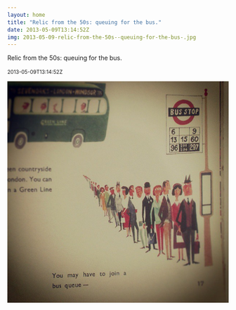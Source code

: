 ```yaml
---
layout: home
title: "Relic from the 50s: queuing for the bus."
date: 2013-05-09T13:14:52Z
img: 2013-05-09-relic-from-the-50s--queuing-for-the-bus-.jpg
---
```


Relic from the 50s: queuing for the bus.

<small>2013-05-09T13:14:52Z</small>

![Relic from the 50s: queuing for the bus.](2013-05-09-relic-from-the-50s--queuing-for-the-bus-.jpg)
